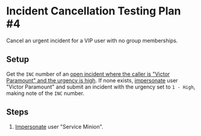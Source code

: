 # Incident Cancellation Testing Plan #4

Cancel an urgent incident for a VIP user with no group memberships.

## Setup

Get the `INC` number of an [open incident where the caller is "Victor Paramount" and the urgency is high](https://usmskstage2.servicenowservices.com/now/nav/ui/classic/params/target/incident_list.do%3Fsysparm_query%3Dactive%253Dtrue%255Eincident_stateIN1%252C2%252C3%255Ecaller_id%253Db44117572f22111004e4d3f62799b6bc%255Eurgency%253D1).
If none exists, [impersonate](../Impersonation.md) user "Victor Paramount" and submit an incident with the urgency set to `1 - High`, making note of the `INC` number.

## Steps

1. [Impersonate](../Impersonation.md) user "Service Minion".
